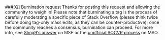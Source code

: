 ###[Q] Burnination request
Thanks for posting this request and allowing the community to weigh in! Please note that burninating a tag is the process of carefully moderating a specific piece of Stack Overflow (please think twice before doing tag-only mass edits, as they can be counter-productive); once the community reaches a consensus, burnination can proceed. For more info, see [Shog9's answer](http://meta.stackexchange.com/a/239191/306392) on MSE or the [unofficial SOCVR process](http://meta.stackoverflow.com/q/323121/4174897) on MSO.
